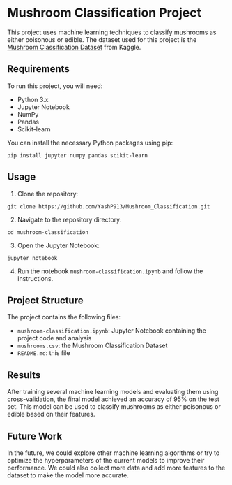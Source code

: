 

# Mushroom Classification Project

This project uses machine learning techniques to classify mushrooms as either poisonous or edible. The dataset used for this project is the [Mushroom Classification Dataset](https://www.kaggle.com/uciml/mushroom-classification) from Kaggle.

## Requirements

To run this project, you will need:

- Python 3.x
- Jupyter Notebook
- NumPy
- Pandas
- Scikit-learn

You can install the necessary Python packages using pip:

```
pip install jupyter numpy pandas scikit-learn
```

## Usage

1. Clone the repository:

```
git clone https://github.com/YashP913/Mushroom_Classification.git
```

2. Navigate to the repository directory:

```
cd mushroom-classification
```

3. Open the Jupyter Notebook:

```
jupyter notebook
```

4. Run the notebook `mushroom-classification.ipynb` and follow the instructions.

## Project Structure

The project contains the following files:

- `mushroom-classification.ipynb`: Jupyter Notebook containing the project code and analysis
- `mushrooms.csv`: the Mushroom Classification Dataset
- `README.md`: this file

## Results

After training several machine learning models and evaluating them using cross-validation, the final model achieved an accuracy of 95% on the test set. This model can be used to classify mushrooms as either poisonous or edible based on their features.

## Future Work

In the future, we could explore other machine learning algorithms or try to optimize the hyperparameters of the current models to improve their performance. We could also collect more data and add more features to the dataset to make the model more accurate.
